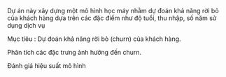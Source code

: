 Dự án này xây dựng một mô hình học máy nhằm dự đoán khả năng rời bỏ của khách hàng dựa trên các đặc điểm như độ tuổi, thu nhập, số năm sử dụng dịch vụ

Mục tiêu :
Dự đoán khả năng rời bỏ (churn) của khách hàng.

Phân tích các đặc trưng ảnh hưởng đến churn.

Đánh giá hiệu suất mô hình
